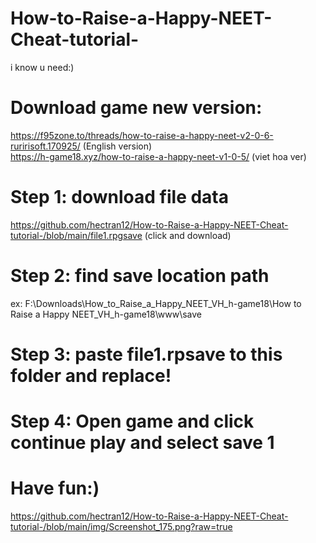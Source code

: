 # How-to-Raise-a-Happy-NEET-Cheat-tutorial-
i know u need:)
# Download game new version:
https://f95zone.to/threads/how-to-raise-a-happy-neet-v2-0-6-ruririsoft.170925/ (English version)<br>
https://h-game18.xyz/how-to-raise-a-happy-neet-v1-0-5/ (viet hoa ver)
# Step 1: download file data
https://github.com/hectran12/How-to-Raise-a-Happy-NEET-Cheat-tutorial-/blob/main/file1.rpgsave (click and download)
# Step 2: find save location path
ex: F:\Downloads\How_to_Raise_a_Happy_NEET_VH_h-game18\How to Raise a Happy NEET_VH_h-game18\www\save
# Step 3: paste file1.rpsave to this folder and replace!
# Step 4: Open game and click continue play and select save 1 
# Have fun:)
https://github.com/hectran12/How-to-Raise-a-Happy-NEET-Cheat-tutorial-/blob/main/img/Screenshot_175.png?raw=true

